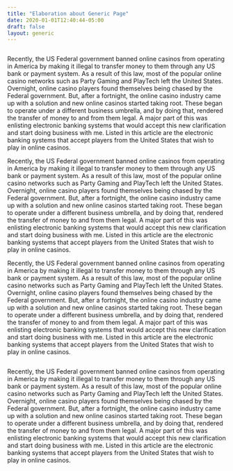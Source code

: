 ```yaml
---
title: "Elaboration about Generic Page"
date: 2020-01-01T12:40:44-05:00
draft: false
layout: generic
---
```

<div class="col-md-12">
    <div class="img-text">
        <img src="/img/raw/a.jpg" alt="" class="img-fluid float-left mr-20 mb-20">
        <p>Recently, the US Federal government banned online casinos from operating in America by making it illegal to transfer money to them through any US bank or payment system. As a result of this law, most of the popular online casino networks such as Party Gaming and PlayTech left the United States. Overnight, online casino players found themselves being chased by the Federal government. But, after a fortnight, the online casino industry came up with a solution and new online casinos started taking root. These began to operate under a different business umbrella, and by doing that, rendered the transfer of money to and from them legal. A major part of this was enlisting electronic banking systems that would accept this new clarification and start doing business with me. Listed in this article are the electronic banking systems that accept players from the United States that wish to play in online casinos.</p>
    </div>
</div>
<div class="col-lg-12">
    <p>Recently, the US Federal government banned online casinos from operating in America by making it illegal to transfer money to them through any US bank or payment system. As a result of this law, most of the popular online casino networks such as Party Gaming and PlayTech left the United States. Overnight, online casino players found themselves being chased by the Federal government. But, after a fortnight, the online casino industry came up with a solution and new online casinos started taking root. These began to operate under a different business umbrella, and by doing that, rendered the transfer of money to and from them legal. A major part of this was enlisting electronic banking systems that would accept this new clarification and start doing business with me. Listed in this article are the electronic banking systems that accept players from the United States that wish to play in online casinos.</p>
</div>
<div class="col-lg-12">
    <p>Recently, the US Federal government banned online casinos from operating in America by making it illegal to transfer money to them through any US bank or payment system. As a result of this law, most of the popular online casino networks such as Party Gaming and PlayTech left the United States. Overnight, online casino players found themselves being chased by the Federal government. But, after a fortnight, the online casino industry came up with a solution and new online casinos started taking root. These began to operate under a different business umbrella, and by doing that, rendered the transfer of money to and from them legal. A major part of this was enlisting electronic banking systems that would accept this new clarification and start doing business with me. Listed in this article are the electronic banking systems that accept players from the United States that wish to play in online casinos.</p>
</div>
<div class="col-md-12">
    <div class="img-text">
        <img src="/img/raw/a2.jpg" alt="" class="img-fluid float-left mr-20 mb-20">
        <p>Recently, the US Federal government banned online casinos from operating in America by making it illegal to transfer money to them through any US bank or payment system. As a result of this law, most of the popular online casino networks such as Party Gaming and PlayTech left the United States. Overnight, online casino players found themselves being chased by the Federal government. But, after a fortnight, the online casino industry came up with a solution and new online casinos started taking root. These began to operate under a different business umbrella, and by doing that, rendered the transfer of money to and from them legal. A major part of this was enlisting electronic banking systems that would accept this new clarification and start doing business with me. Listed in this article are the electronic banking systems that accept players from the United States that wish to play in online casinos.</p>
    </div>
</div>
